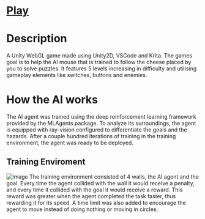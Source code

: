 # [Play](https://Davo0416.github.io/MouseAI/)

# **Description**
A Unity WebGL game made using Unity2D, VSCode and Krita. The games goal is to help the AI mouse that is trained to follow the cheese placed by you to solve puzzles. It features 5 levels increasing in difficulty and utilising gameplay elements like switches, buttons and enemies.

# **How the AI works**
The AI agent was trained using the deep reinforcement learning framework provided by the MLAgents package. To analyze its surroundings, the agent is equipped with ray-vision configured to differentiate the goals and the hazards. After a couple hundred iterations of training in the training environment, the agent was ready to be deployed.
## **Training Enviroment**
![image](https://github.com/user-attachments/assets/4a22280d-1f7a-449a-80d2-92b5298bdd5e)
The training environment consisted of 4 walls, the AI agent and the goal. Every time the agent collided with the wall it would receive a penalty, and every time it collided with the goal it would receive a reward. This reward was greater when the agent completed the task faster, thus rewarding it for its speed. A time limit was also added to encourage the agent to move instead of doing nothing or moving in circles.

